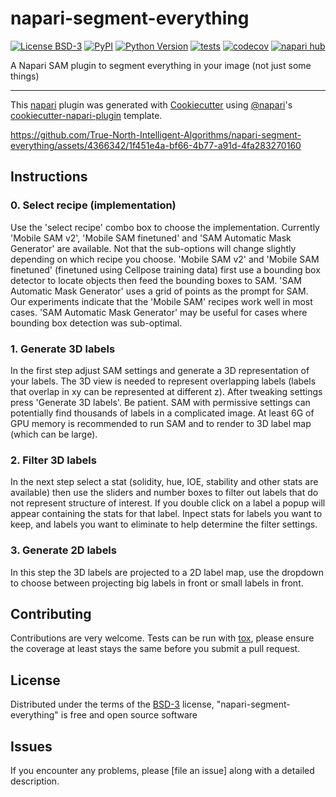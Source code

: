 # napari-segment-everything

[![License BSD-3](https://img.shields.io/pypi/l/napari-segment-everything.svg?color=green)](https://github.com/True-North-Intelligent-Algorithms/napari-segment-everything/raw/main/LICENSE)
[![PyPI](https://img.shields.io/pypi/v/napari-segment-everything.svg?color=green)](https://pypi.org/project/napari-segment-everything)
[![Python Version](https://img.shields.io/pypi/pyversions/napari-segment-everything.svg?color=green)](https://python.org)
[![tests](https://github.com/True-North-Intelligent-Algorithms/napari-segment-everything/workflows/tests/badge.svg)](https://github.com/True-North-Intelligent-Algorithms/napari-segment-everything/actions)
[![codecov](https://codecov.io/gh/True-North-Intelligent-Algorithms/napari-segment-everything/branch/main/graph/badge.svg)](https://codecov.io/gh/True-North-Intelligent-Algorithms/napari-segment-everything)
[![napari hub](https://img.shields.io/endpoint?url=https://api.napari-hub.org/shields/napari-segment-everything)](https://napari-hub.org/plugins/napari-segment-everything)

A Napari SAM plugin to segment everything in your image (not just some things)

----------------------------------

This [napari] plugin was generated with [Cookiecutter] using [@napari]'s [cookiecutter-napari-plugin] template.

<!--
Don't miss the full getting started guide to set up your new package:
https://github.com/napari/cookiecutter-napari-plugin#getting-started

and review the napari docs for plugin developers:
https://napari.org/stable/plugins/index.html
-->

https://github.com/True-North-Intelligent-Algorithms/napari-segment-everything/assets/4366342/1f451e4a-bf66-4b77-a91d-4fa283270160

## Instructions

### 0. Select recipe (implementation)

Use the 'select recipe' combo box to choose the implementation.   Currently 'Mobile SAM v2', 'Mobile SAM finetuned' and 'SAM Automatic Mask Generator' are available.  Not that the sub-options will change slightly depending on which recipe you choose.  'Mobile SAM v2' and 'Mobile SAM finetuned' (finetuned using Cellpose training data) first use a bounding box detector to locate objects then feed the bounding boxes to SAM.  'SAM Automatic Mask Generator' uses a grid of points as the prompt for SAM.  Our experiments indicate that the 'Mobile SAM' recipes work well in most cases.  'SAM Automatic Mask Generator' may be useful for cases where bounding box detection was sub-optimal.  

### 1. Generate 3D labels

In the first step adjust SAM settings and generate a 3D representation of your labels.  The 3D view is needed to represent overlapping labels (labels that overlap in xy can be represented at different z).  After tweaking settings press 'Generate 3D labels'.  Be patient.  SAM with permissive settings can potentially find thousands of labels in a complicated image.  At least 6G of GPU memory is recommended to run SAM and to render to 3D label map (which can be large). 

### 2. Filter 3D labels

In the next step select a stat (solidity, hue, IOE, stability and other stats are available) then use the sliders and number boxes to filter out labels that do not represent structure of interest.  If you double click on a label a popup will appear containing the stats for that label.  Inpect stats for labels you want to keep, and labels you want to eliminate to help determine the filter settings. 

### 3. Generate 2D labels

In this step the 3D labels are projected to a 2D label map, use the dropdown to choose between projecting big labels in front or small labels in front.

## Contributing

Contributions are very welcome. Tests can be run with [tox], please ensure
the coverage at least stays the same before you submit a pull request.

## License

Distributed under the terms of the [BSD-3] license,
"napari-segment-everything" is free and open source software

## Issues

If you encounter any problems, please [file an issue] along with a detailed description.

[napari]: https://github.com/napari/napari
[Cookiecutter]: https://github.com/audreyr/cookiecutter
[@napari]: https://github.com/napari
[MIT]: http://opensource.org/licenses/MIT
[BSD-3]: http://opensource.org/licenses/BSD-3-Clause
[GNU GPL v3.0]: http://www.gnu.org/licenses/gpl-3.0.txt
[GNU LGPL v3.0]: http://www.gnu.org/licenses/lgpl-3.0.txt
[Apache Software License 2.0]: http://www.apache.org/licenses/LICENSE-2.0
[Mozilla Public License 2.0]: https://www.mozilla.org/media/MPL/2.0/index.txt
[cookiecutter-napari-plugin]: https://github.com/napari/cookiecutter-napari-plugin

[napari]: https://github.com/napari/napari
[tox]: https://tox.readthedocs.io/en/latest/
[pip]: https://pypi.org/project/pip/
[PyPI]: https://pypi.org/
